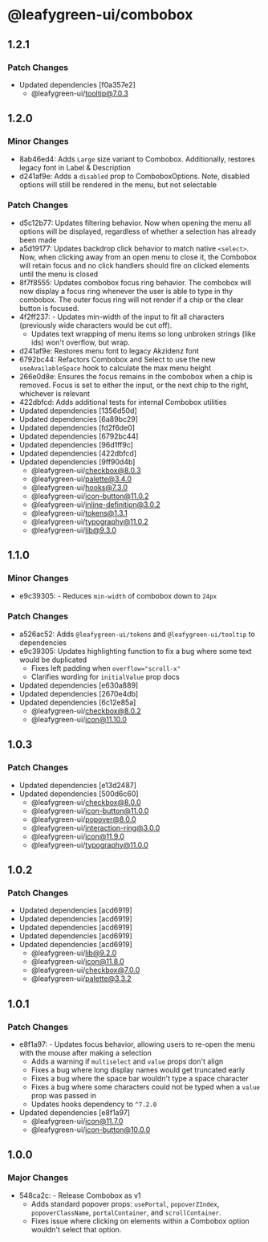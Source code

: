 # @leafygreen-ui/combobox

## 1.2.1

### Patch Changes

- Updated dependencies [f0a357e2]
  - @leafygreen-ui/tooltip@7.0.3

## 1.2.0

### Minor Changes

- 8ab46ed4: Adds `Large` size variant to Combobox. Additionally, restores legacy font in Label & Description
- d241af9e: Adds a `disabled` prop to ComboboxOptions. Note, disabled options will still be rendered in the menu, but not selectable

### Patch Changes

- d5c12b77: Updates filtering behavior. Now when opening the menu all options will be displayed, regardless of whether a selection has already been made
- a5d19177: Updates backdrop click behavior to match native `<select>`. Now, when clicking away from an open menu to close it, the Combobox will retain focus and no click handlers should fire on clicked elements until the menu is closed
- 8f7f8555: Updates combobox focus ring behavior. The combobox will now display a focus ring whenever the user is able to type in thy combobox. The outer focus ring will not render if a chip or the clear button is focused.
- 4f2ff237: - Updates min-width of the input to fit all characters (previously wide characters would be cut off).
  - Updates text wrapping of menu items so long unbroken strings (like ids) won't overflow, but wrap.
- d241af9e: Restores menu font to legacy Akzidenz font
- 6792bc44: Refactors Combobox and Select to use the new `useAvailableSpace` hook to calculate the max menu height
- 266e0d8e: Ensures the focus remains in the combobox when a chip is removed. Focus is set to either the input, or the next chip to the right, whichever is relevant
- 422dbfcd: Adds additional tests for internal Combobox utilities
- Updated dependencies [1356d50d]
- Updated dependencies [6a89bc29]
- Updated dependencies [fd2f6de0]
- Updated dependencies [6792bc44]
- Updated dependencies [96d1ff9c]
- Updated dependencies [422dbfcd]
- Updated dependencies [9ff90d4b]
  - @leafygreen-ui/checkbox@8.0.3
  - @leafygreen-ui/palette@3.4.0
  - @leafygreen-ui/hooks@7.3.0
  - @leafygreen-ui/icon-button@11.0.2
  - @leafygreen-ui/inline-definition@3.0.2
  - @leafygreen-ui/tokens@1.3.1
  - @leafygreen-ui/typography@11.0.2
  - @leafygreen-ui/lib@9.3.0

## 1.1.0

### Minor Changes

- e9c39305: - Reduces `min-width` of combobox down to `24px`

### Patch Changes

- a526ac52: Adds `@leafygreen-ui/tokens` and `@leafygreen-ui/tooltip` to dependencies
- e9c39305: Updates highlighting function to fix a bug where some text would be duplicated
  - Fixes left padding when `overflow="scroll-x"`
  - Clarifies wording for `initialValue` prop docs
- Updated dependencies [e630a889]
- Updated dependencies [2670e4db]
- Updated dependencies [6c12e85a]
  - @leafygreen-ui/checkbox@8.0.2
  - @leafygreen-ui/icon@11.10.0

## 1.0.3

### Patch Changes

- Updated dependencies [e13d2487]
- Updated dependencies [500d6c60]
  - @leafygreen-ui/checkbox@8.0.0
  - @leafygreen-ui/icon-button@11.0.0
  - @leafygreen-ui/popover@8.0.0
  - @leafygreen-ui/interaction-ring@3.0.0
  - @leafygreen-ui/icon@11.9.0
  - @leafygreen-ui/typography@11.0.0

## 1.0.2

### Patch Changes

- Updated dependencies [acd6919]
- Updated dependencies [acd6919]
- Updated dependencies [acd6919]
- Updated dependencies [acd6919]
- Updated dependencies [acd6919]
  - @leafygreen-ui/lib@9.2.0
  - @leafygreen-ui/icon@11.8.0
  - @leafygreen-ui/checkbox@7.0.0
  - @leafygreen-ui/palette@3.3.2

## 1.0.1

### Patch Changes

- e8f1a97: - Updates focus behavior, allowing users to re-open the menu with the mouse after making a selection
  - Adds a warning if `multiselect` and `value` props don't align
  - Fixes a bug where long display names would get truncated early
  - Fixes a bug where the space bar wouldn't type a space character
  - Fixes a bug where some characters could not be typed when a `value` prop was passed in
  - Updates hooks dependency to `^7.2.0`
- Updated dependencies [e8f1a97]
  - @leafygreen-ui/icon@11.7.0
  - @leafygreen-ui/icon-button@10.0.0

## 1.0.0

### Major Changes

- 548ca2c: - Release Combobox as v1
  - Adds standard popover props: `usePortal`, `popoverZIndex`, `popoverClassName`, `portalContainer`, and `scrollContainer`.
  - Fixes issue where clicking on elements within a Combobox option wouldn't select that option.

